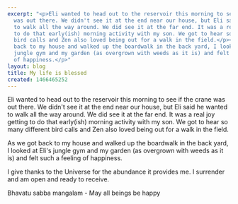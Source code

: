 ```yaml
---
excerpt: "<p>Eli wanted to head out to the reservoir this morning to see if the crane
  was out there. We didn't see it at the end near our house, but Eli said he wanted
  to walk all the way around. We did see it at the far end. It was a real joy getting
  to do that early(ish) morning activity with my son. We got to hear so many different
  bird calls and Zen also loved being out for a walk in the field.</p><p>As we got
  back to my house and walked up the boardwalk in the back yard, I looked at Eli's
  jungle gym and my garden (as overgrown with weeds as it is) and felt such a feeling
  of happiness.</p>"
layout: blog
title: My life is blessed
created: 1466465252
---
```

<p>Eli wanted to head out to the reservoir this morning to see if the crane was out there. We didn't see it at the end near our house, but Eli said he wanted to walk all the way around. We did see it at the far end. It was a real joy getting to do that early(ish) morning activity with my son. We got to hear so many different bird calls and Zen also loved being out for a walk in the field.</p><p>As we got back to my house and walked up the boardwalk in the back yard, I looked at Eli's jungle gym and my garden (as overgrown with weeds as it is) and felt such a feeling of happiness.</p><p>I give thanks to the Universe for the abundance it provides me. I surrender and am open and ready to receive.</p><p>Bhavatu sabba mangalam - May all beings be happy</p>
